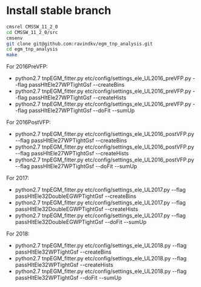 # Install stable branch
```bash
cmsrel CMSSW_11_2_0
cd CMSSW_11_2_0/src
cmsenv
git clone git@github.com:ravindkv/egm_tnp_analysis.git 
cd egm_tnp_analysis
make 
```
For 2016PreVFP:
 * python2.7 tnpEGM_fitter.py etc/config/settings_ele_UL2016_preVFP.py  --flag passHltEle27WPTightGsf --createBins
 * python2.7 tnpEGM_fitter.py etc/config/settings_ele_UL2016_preVFP.py  --flag passHltEle27WPTightGsf --createHists
 * python2.7 tnpEGM_fitter.py etc/config/settings_ele_UL2016_preVFP.py  --flag passHltEle27WPTightGsf --doFit --sumUp

For 2016PostVFP:
 * python2.7 tnpEGM_fitter.py etc/config/settings_ele_UL2016_postVFP.py  --flag passHltEle27WPTightGsf --createBins
 * python2.7 tnpEGM_fitter.py etc/config/settings_ele_UL2016_postVFP.py  --flag passHltEle27WPTightGsf --createHists
 * python2.7 tnpEGM_fitter.py etc/config/settings_ele_UL2016_postVFP.py  --flag passHltEle27WPTightGsf --doFit --sumUp

For 2017:
 * python2.7 tnpEGM_fitter.py etc/config/settings_ele_UL2017.py  --flag passHltEle32DoubleEGWPTightGsf --createBins
 * python2.7 tnpEGM_fitter.py etc/config/settings_ele_UL2017.py  --flag passHltEle32DoubleEGWPTightGsf --createHists
 * python2.7 tnpEGM_fitter.py etc/config/settings_ele_UL2017.py  --flag passHltEle32DoubleEGWPTightGsf --doFit --sumUp

For 2018:
 * python2.7 tnpEGM_fitter.py etc/config/settings_ele_UL2018.py  --flag passHltEle32WPTightGsf  --createBins
 * python2.7 tnpEGM_fitter.py etc/config/settings_ele_UL2018.py  --flag passHltEle32WPTightGsf  --createHists
 * python2.7 tnpEGM_fitter.py etc/config/settings_ele_UL2018.py  --flag passHltEle32WPTightGsf  --doFit --sumUp

